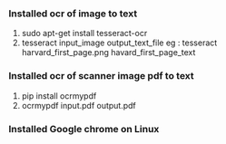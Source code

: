 ### Installed ocr of image to text

 1. sudo apt-get install tesseract-ocr
 2. tesseract input_image output_text_file
  eg : tesseract harvard_first_page.png havard_first_page_text


### Installed ocr of scanner image pdf to text
  1. pip install ocrmypdf
  2. ocrmypdf input.pdf output.pdf

### Installed Google chrome on Linux

